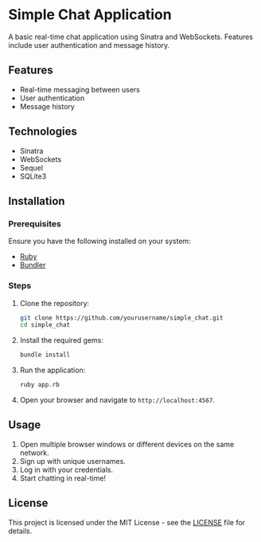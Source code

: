 # Simple Chat Application

A basic real-time chat application using Sinatra and WebSockets. Features include user authentication and message history.

## Features

- Real-time messaging between users
- User authentication
- Message history

## Technologies

- Sinatra
- WebSockets
- Sequel
- SQLite3

## Installation

### Prerequisites

Ensure you have the following installed on your system:

- [Ruby](https://www.ruby-lang.org/en/documentation/installation/)
- [Bundler](https://bundler.io/)

### Steps

1. Clone the repository:
    ```sh
    git clone https://github.com/yourusername/simple_chat.git
    cd simple_chat
    ```

2. Install the required gems:
    ```sh
    bundle install
    ```

3. Run the application:
    ```sh
    ruby app.rb
    ```

4. Open your browser and navigate to `http://localhost:4567`.

## Usage

1. Open multiple browser windows or different devices on the same network.
2. Sign up with unique usernames.
3. Log in with your credentials.
4. Start chatting in real-time!

## License

This project is licensed under the MIT License - see the [LICENSE](LICENSE) file for details.
